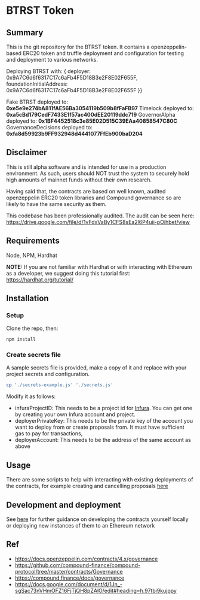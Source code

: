 # BTRST Token

## Summary

This is the git repository for the BTRST token. It contains a openzeppelin-based ERC20 token and truffle deployment and configuration for testing and deployment to various networks.

Deploying BTRST with: { deployer: 0x9A7C6d6f6317C17c6aFb4F5D18B3e2F8E02F655F, foundationInitialAddress: 0x9A7C6d6f6317C17c6aFb4F5D18B3e2F8E02F655F }}

Fake BTRST deployed to: **0xe5e9e274bA811fAE56Ba3054119b509b8fFaFB97**
Timelock deployed to: **0xa5cBd179CedF7433E1f57ac400dEE20119ddc719**
GovernorAlpha deployed to: **0x1BF4452518c3e85E02D515C39EAa40858547C80C**
GovernanceDecisions deployed to: **0xfa8d59923b9FF932948d4441077FfEb900baD204**

## Disclaimer

This is still alpha software and is intended for use in a production environment. As such, users should NOT trust the system to securely hold high amounts of mainnet funds without their own research.

Having said that, the contracts are based on well known, audited openzeppelin ERC20 token libraries and Compound governance so are likely to have the same security as them.

This codebase has been professionally audited. The audit can be seen here: https://drive.google.com/file/d/1vFdxVaBy1CFS8sEa2l6P4uii-pOihbet/view

## Requirements

Node, NPM, Hardhat

**NOTE:** If you are not familiar with Hardhat or with interacting with Ethereum as a developer, we suggest doing this tutorial first: https://hardhat.org/tutorial/

## Installation

### Setup

Clone the repo, then:

```bash
npm install
```

### Create secrets file

A sample secrets file is provided, make a copy of it and replace with your project secrets and configuration.

```bash
cp './secrets-example.js' './secrets.js'
```

Modify it as follows:

- infuraProjectID: This needs to be a project id for [Infura](https://infura.io/). You can get one by creating your own Infura account and project.
- deployerPrivateKey: This needs to be the private key of the account you want to deploy from or create proposals from. It must have sufficient gas to pay for transactions,
- deployerAccount: This needs to be the address of the same account as above

## Usage

There are some scripts to help with interacting with existing deployments of the contracts, for example creating and cancelling proposals [here](./docs/proposal-creation.md)

## Development and deployment

See [here](./docs/development-and-deployment.md) for further guidance on developing the contracts yourself locally or deploying new instances of them to an Ethereum network

## Ref

- https://docs.openzeppelin.com/contracts/4.x/governance
- https://github.com/compound-finance/compound-protocol/tree/master/contracts/Governance
- https://compound.finance/docs/governance
- https://docs.google.com/document/d/1Jn_-sgSac73nVHmOFZ16FjTjQH8pZAlO/edit#heading=h.97tbi9kujppy

